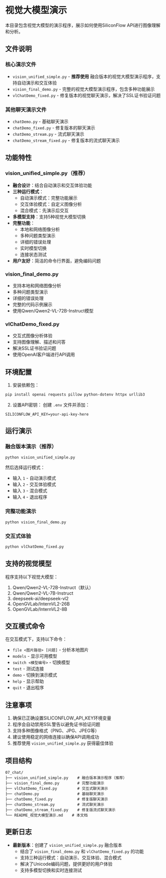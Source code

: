 # 视觉大模型演示

本目录包含视觉大模型的演示程序，展示如何使用SiliconFlow API进行图像理解和分析。

## 文件说明

### 核心演示文件
- `vision_unified_simple.py` - **推荐使用** 融合版本的视觉大模型演示程序，支持自动演示和交互体验
- `vision_final_demo.py` - 完整的视觉大模型演示程序，包含多种功能展示
- `vlChatDemo_fixed.py` - 修复版本的视觉聊天演示，解决了SSL证书验证问题

### 其他聊天演示文件
- `chatDemo.py` - 基础聊天演示
- `chatDemo_fixed.py` - 修复版本的聊天演示
- `chatDemo_stream.py` - 流式聊天演示
- `chatDemo_stream_fixed.py` - 修复版本的流式聊天演示

## 功能特性

### vision_unified_simple.py（推荐）
- **融合设计**：结合自动演示和交互体验功能
- **三种运行模式**：
  - 自动演示模式：完整功能展示
  - 交互体验模式：自定义图像分析
  - 混合模式：先演示后交互
- **多模型支持**：支持5种视觉大模型切换
- **完整功能**：
  - 本地和网络图像分析
  - 多种问题类型演示
  - 详细的错误处理
  - 实时模型切换
  - 连接状态测试
- **用户友好**：简洁的命令行界面，避免编码问题

### vision_final_demo.py
- 支持本地和网络图像分析
- 多种问题类型演示
- 详细的错误处理
- 完整的代码示例展示
- 使用Qwen/Qwen2-VL-72B-Instruct模型

### vlChatDemo_fixed.py
- 交互式图像分析体验
- 支持图像理解、描述和问答
- 解决SSL证书验证问题
- 使用OpenAI客户端进行API调用

## 环境配置

1. 安装依赖包：
```bash
pip install openai requests pillow python-dotenv httpx urllib3
```

2. 设置API密钥：
创建 `.env` 文件并添加：
```
SILICONFLOW_API_KEY=your-api-key-here
```

## 运行演示

### 融合版本演示（推荐）
```bash
python vision_unified_simple.py
```
然后选择运行模式：
- 输入 `1` - 自动演示模式
- 输入 `2` - 交互体验模式  
- 输入 `3` - 混合模式
- 输入 `4` - 退出程序

### 完整功能演示
```bash
python vision_final_demo.py
```

### 交互式体验
```bash
python vlChatDemo_fixed.py
```

## 支持的视觉模型

程序支持以下视觉大模型：
1. Qwen/Qwen2-VL-72B-Instruct（默认）
2. Qwen/Qwen2-VL-7B-Instruct
3. deepseek-ai/deepseek-vl2
4. OpenGVLab/InternVL2-26B
5. OpenGVLab/InternVL2-8B

## 交互模式命令

在交互模式下，支持以下命令：
- `file <图片路径> [问题]` - 分析本地图片
- `models` - 显示可用模型
- `switch <模型编号>` - 切换模型
- `test` - 测试连接
- `demo` - 切换到演示模式
- `help` - 显示帮助
- `quit` - 退出程序

## 注意事项

1. 确保已正确设置SILICONFLOW_API_KEY环境变量
2. 程序会自动禁用SSL警告以避免证书验证问题
3. 支持多种图像格式（PNG、JPG、JPEG等）
4. 建议使用稳定的网络连接以确保API调用成功
5. 推荐使用 `vision_unified_simple.py` 获得最佳体验

## 项目结构

```
07_chat/
├── vision_unified_simple.py    # 融合版本演示程序（推荐）
├── vision_final_demo.py        # 完整功能演示
├── vlChatDemo_fixed.py         # 交互式聊天演示
├── chatDemo.py                 # 基础聊天演示
├── chatDemo_fixed.py           # 修复版聊天演示
├── chatDemo_stream.py          # 流式聊天演示
├── chatDemo_stream_fixed.py    # 修复版流式聊天演示
└── README_视觉大模型演示.md    # 本文档
```

## 更新日志

- **最新版本**：创建了 `vision_unified_simple.py` 融合版本
  - 结合了 `vision_final_demo.py` 和 `vlChatDemo_fixed.py` 的功能
  - 支持三种运行模式：自动演示、交互体验、混合模式
  - 解决了Unicode编码问题，提供更好的用户体验
  - 支持多模型切换和实时连接测试